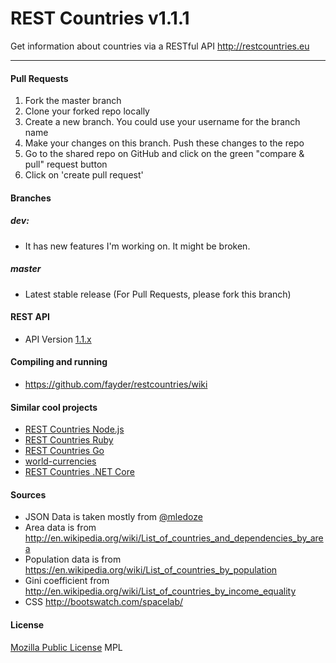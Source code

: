 REST Countries v1.1.1
=====================

Get information about countries via a RESTful API http://restcountries.eu

----------

#### Pull Requests

1. Fork the master branch
2. Clone your forked repo locally
3. Create a new branch. You could use your username for the branch name
4. Make your changes on this branch. Push these changes to the repo 
5. Go to the shared repo on GitHub and click on the green "compare & pull" request button
6. Click on 'create pull request'

#### Branches
##### dev:
* It has new features I'm working on. It might be broken. 

##### master
* Latest stable release (For Pull Requests, please fork this branch)

#### REST API
* API Version [1.1.x]

#### Compiling and running
* https://github.com/fayder/restcountries/wiki

#### Similar cool projects
* [REST Countries Node.js]
* [REST Countries Ruby]
* [REST Countries Go]
* [world-currencies]
* [REST Countries .NET Core]

#### Sources
* JSON Data is taken mostly from [@mledoze]
* Area data is from http://en.wikipedia.org/wiki/List_of_countries_and_dependencies_by_area
* Population data is from https://en.wikipedia.org/wiki/List_of_countries_by_population
* Gini coefficient from http://en.wikipedia.org/wiki/List_of_countries_by_income_equality
* CSS http://bootswatch.com/spacelab/

#### License
[Mozilla Public License] MPL

[@mledoze]: https://github.com/mledoze/countries
[1.1.x]: https://github.com/fayder/restcountries/wiki/API-1.1.x
[0.10.x]: https://github.com/fayder/restcountries/wiki/API-0.10
[Mozilla Public License]: http://www.mozilla.org/MPL/
[Tinatapi]: http://api.tinata.co.uk/
[world-currencies]: https://github.com/wiredmax/world-currencies
[REST Countries Node.js]: https://github.com/aredo/restcountries
[REST Countries Ruby]: https://github.com/davidesantangelo/restcountry
[REST Countries Go]: https://github.com/alediaferia/gocountries
[REST Countries .NET Core]: https://github.com/99darshan/DotNetCoreRESTCountry
